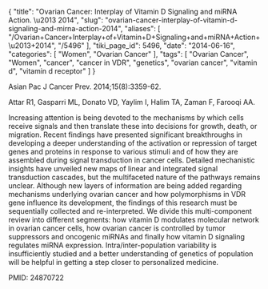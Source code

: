 {
    "title": "Ovarian Cancer: Interplay of Vitamin D Signaling and miRNA Action. \u2013 2014",
    "slug": "ovarian-cancer-interplay-of-vitamin-d-signaling-and-mirna-action-2014",
    "aliases": [
        "/Ovarian+Cancer+Interplay+of+Vitamin+D+Signaling+and+miRNA+Action+\u2013+2014",
        "/5496"
    ],
    "tiki_page_id": 5496,
    "date": "2014-06-16",
    "categories": [
        "Women",
        "Ovarian Cancer"
    ],
    "tags": [
        "Ovarian Cancer",
        "Women",
        "cancer",
        "cancer in VDR",
        "genetics",
        "ovarian cancer",
        "vitamin d",
        "vitamin d receptor"
    ]
}


Asian Pac J Cancer Prev. 2014;15(8):3359-62.

Attar R1, Gasparri ML, Donato VD, Yaylim I, Halim TA, Zaman F, Farooqi AA.

Increasing attention is being devoted to the mechanisms by which cells receive signals and then translate these into decisions for growth, death, or migration. Recent findings have presented significant breakthroughs in developing a deeper understanding of the activation or repression of target genes and proteins in response to various stimuli and of how they are assembled during signal transduction in cancer cells. Detailed mechanistic insights have unveiled new maps of linear and integrated signal transduction cascades, but the multifaceted nature of the pathways remains unclear. Although new layers of information are being added regarding mechanisms underlying ovarian cancer and how polymorphisms in VDR gene influence its development, the findings of this research must be sequentially collected and re-interpreted. We divide this multi-component review into different segments: how vitamin D modulates molecular network in ovarian cancer cells, how ovarian cancer is controlled by tumor suppressors and oncogenic miRNAs and finally how vitamin D signaling regulates miRNA expression. Intra/inter-population variability is insufficiently studied and a better understanding of genetics of population will be helpful in getting a step closer to personalized medicine.

PMID: 24870722